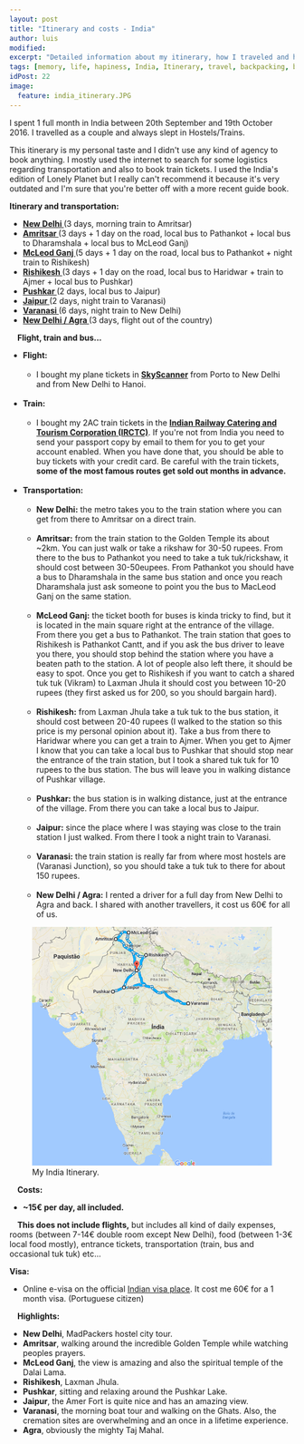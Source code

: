 ```yaml
---
layout: post
title: "Itinerary and costs - India"
author: luis
modified:
excerpt: "Detailed information about my itinerary, how I traveled and how much I spent in 1 month in northern India."
tags: [memory, life, hapiness, India, Itinerary, travel, backpacking, budget, asia]
idPost: 22
image:
  feature: india_itinerary.JPG
---
```


I spent 1 full month in India between 20th September and 19th October 2016. I travelled as a couple and always slept in Hostels/Trains.

This itinerary is my personal taste and I didn't use any kind of agency to book anything. I mostly used the internet to search for some logistics regarding transportation and also to book train tickets. I used the India's edition of Lonely Planet but I really can't recommend it because it's very outdated and I'm sure that you're better off with a more recent guide book.

<b><highlight><middle>Itinerary and transportation:</middle></highlight></b>

<ul>
<li><b><a href="{{site.url}}/Delhi" target="_blank">New Delhi </a></b>(3 days, morning train to Amritsar)</li>
<li><b><a href="{{site.url}}/Amritsar" target="_blank">Amritsar </a></b>(3 days + 1 day on the road, local bus to Pathankot + local bus to Dharamshala + local bus to McLeod Ganj)</li>
<li><b><a href="{{site.url}}/McLeodGanj" target="_blank">McLeod Ganj </a></b>(5 days + 1 day on the road, local bus to Pathankot + night train to Rishikesh)</li>
<li><b><a href="{{site.url}}/Rishikesh" target="_blank">Rishikesh </a></b>(3 days + 1 day on the road, local bus to Haridwar + train to Ajmer + local bus to Pushkar)</li>
<li><b><a href="{{site.url}}/Pushkar" target="_blank">Pushkar </a></b>(2 days, local bus to Jaipur)</li>
<li><b><a href="{{site.url}}/Jaipur" target="_blank">Jaipur </a></b>(2 days, night train to Varanasi)</li>
<li><b><a href="{{site.url}}/Varanasi" target="_blank">Varanasi </a></b>(6 days, night train to New Delhi)</li>
<li><b><a href="{{site.url}}/Agra" target="_blank">New Delhi / Agra </a></b>(3 days, flight out of the country)</li>
</ul>

<b><highlight><middle>&emsp;Flight, train and bus...</middle></highlight></b>

<ul>
	<li>
	<b>Flight:</b>
	<ul>
		<br><li>
		I bought my plane tickets in <b><a href="https://www.skyscanner.pt/" target="_blank">SkyScanner</a></b> from Porto to New Delhi and from New Delhi to Hanoi.
		</li>
	</ul>
	</li>
	<br><li>
	<b>Train:</b>
	<ul>
		<br><li>I bought my 2AC train tickets in the <b><a href="https://www.irctc.co.in" target="_blank">Indian Railway Catering and Tourism Corporation (IRCTC)</a></b>. If you're not from India you need to send your passport copy by email to them for you to get your account enabled. When you have done that, you should be able to buy tickets with your credit card. Be careful with the train tickets, <b>some of the most famous routes get sold out months in advance.</b></li>
	</ul>
	</li>
	<br><li>
	<b>Transportation:</b>
	<ul>
		<br><li><b>New Delhi:</b> the metro takes you to the train station where you can get from there to Amritsar on a direct train.</li>
		<br><li><b>Amritsar:</b> from the train station to the Golden Temple its about ~2km. You can just walk or take a rikshaw for 30-50 rupees. From there to the bus to Pathankot you need to take a tuk tuk/rickshaw, it should cost between 30-50eupees. From Pathankot you should have a bus to Dharamshala in the same bus station and once you reach Dharamshala just ask someone to point you the bus to MacLeod Ganj on the same station.</li>
		<br><li><b>McLeod Ganj:</b> the ticket booth for buses is kinda tricky to find, but it is located in the main square right at the entrance of the village. From there you get a bus to Pathankot. The train station that goes to Rishikesh is Pathankot Cantt, and if you ask the bus driver to leave you there, you should stop behind the station where you have a beaten path to the station. A lot of people also left there, it should be easy to spot. Once you get to Rishikesh if you want to catch a shared tuk tuk (Vikram) to Laxman Jhula it should cost you between 10-20 rupees (they first asked us for 200, so you should bargain hard).</li>
		<br><li><b>Rishikesh:</b> from Laxman Jhula take a tuk tuk to the bus station, it should cost between 20-40 rupees (I walked to the station so this price is my personal opinion about it). Take a bus from there to Haridwar where you can get a train to Ajmer. When you get to Ajmer I know that you can take a local bus to Pushkar that should stop near the entrance of the train station, but I took a shared tuk tuk for 10 rupees to the bus station. The bus will leave you in walking distance of Pushkar village.</li>
		<br><li><b>Pushkar:</b> the bus station is in walking distance, just at the entrance of the village. From there you can take a local bus to Jaipur.</li>
		<br><li><b>Jaipur:</b> since the place where I was staying was close to the train station I just walked. From there I took a night train to Varanasi.</li>
		<br><li><b>Varanasi:</b> the train station is really far from where most hostels are (Varanasi Junction), so you should take a tuk tuk to there for about 150 rupees.</li>
		<br><li><b>New Delhi / Agra:</b> I rented a driver for a full day from New Delhi to Agra and back. I shared with another travellers, it cost us 60€ for all of us.</li>
	</ul>
	</li>
</ul>

<figure>
	<a href="../images/itinerary/indiaitinerary.JPG"><img src="../images/itinerary/indiaitinerary.JPG"></a>
	<figcaption>My India Itinerary.</figcaption>
</figure>

<b><highlight><middle>&emsp;Costs:</middle></highlight></b>
<ul>
<li><b>~15€ per day, all included.</b></li>
</ul>
&emsp;<b>This does not include flights,</b> but includes all kind of daily expenses, rooms (between 7-14€ double room except New Delhi), food (between 1-3€ local food mostly), entrance tickets, transportation (train, bus and occasional tuk tuk) etc...

<b><highlight>Visa:</highlight></b>
<ul>
<li>Online e-visa on the official <a href="https://indianvisaonline.gov.in/evisa/" target="_blank">Indian visa place</a>. It cost me 60€ for a 1 month visa. (Portuguese citizen)</li>
</ul>

<b><highlight><middle>&emsp;Highlights:</middle></highlight></b>
<ul>
<li><b>New Delhi</b>, MadPackers hostel city tour.</li>
<li><b>Amritsar</b>, walking around the incredible Golden Temple while watching peoples prayers.</li>
<li><b>McLeod Ganj</b>, the view is amazing and also the spiritual temple of the Dalai Lama.</li>
<li><b>Rishikesh</b>, Laxman Jhula.</li>
<li><b>Pushkar</b>, sitting and relaxing around the Pushkar Lake.</li>
<li><b>Jaipur</b>, the Amer Fort is quite nice and has an amazing view.</li>
<li><b>Varanasi</b>, the morning boat tour and walking on the Ghats. Also, the cremation sites are overwhelming and an once in a lifetime experience.</li>
<li><b>Agra</b>, obviously the mighty Taj Mahal.</li>
</ul>